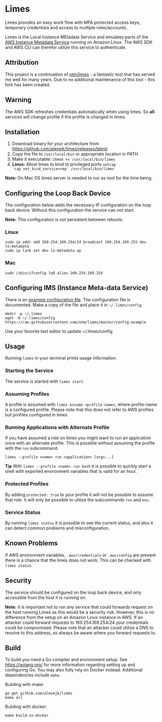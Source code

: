 # Limes

Limes provides an easy work flow with MFA protected access keys, temporary credentials and access to multiple roles/accounts.

Limes is the Local Instance MEtadata Service and emulates parts of the [AWS Instance Metadata Service](http://docs.aws.amazon.com/AWSEC2/latest/UserGuide/ec2-instance-metadata.html) running on Amazon Linux. The AWS SDK and AWS CLI can therefor utilize this service to authenticate.

## Attribution

This project is a continuation of [otm/limes](https://github.com/otm/limes) - a fantastic tool that has served me well for many years. Due to no additional maintenance of this tool - this fork has been created.

## Warning

The AWS SDK refreshes credentials automatically when using limes. So **all** services will change profile if the profile is changed in limes.

## Installation

1. Download binary for your architecture from https://github.com/alexejk/limes/releases/latest
2. Copy the file to `/usr/local/bin` or appropriate location in PATH
3. Make it executable: `chmod +x /usr/local/bin/limes`
4. **Linux:** Allow limes to bind to privileged ports `setcap 'cap_net_bind_service=+ep' /usr/local/bin/limes`

**Note:** On Mac OS limes server is needed to run as root for the time being.

## Configuring the Loop Back Device

The configuration below adds the necessary IP configuration on the loop back device. Without this configuration the service can not start.

**Note:** This configuration is not persistent between reboots.

### Linux

```shell
sudo ip addr add 169.254.169.254/24 broadcast 169.254.169.255 dev lo:metadata
sudo ip link set dev lo:metadata up
```

### Mac

```shell
sudo /sbin/ifconfig lo0 alias 169.254.169.254
```

## Configuring IMS (Instance Meta-data Service)

There is an [example configuration file](https://github.com/alexejk/limes/blob/master/config.example). The configuration file is documented. Make a copy of the file and place it in `~/.limes/config`.

```shell
mkdir -p ~/.limes
wget -O ~/.limes/config https://raw.githubusercontent.com/otm/limes/master/config.example
```

Use your favorite text editor to update ~/.limes/config

## Usage

Running `limes` in your terminal prints usage information.

### Starting the Service

The service is started with `limes start`.

### Assuming Profiles

A profile is assumed with `limes assume <profile-name>`, where profile-name is a configured profile. Please note that this does not refer to AWS profiles but profiles configured in limes.

### Running Applications with Alternate Profile

If you have assumed a role on limes you might want to run an application once with an alternate profile. This is possible without assuming the profile with the `run` subcommand.

```shell
limes --profile <name> run <application> [args...]
```

**Tip**
With `limes --profile <name> run bash` it is possible to quickly start a shell with exported environment variables that is valid for an hour.

### Protected Profiles

By adding `protected: true` to your profile it will not be possible to assume that role. It will only be possible to utilize the subcommands `run` and `env`.

### Service Status

By running `limes status` it is possible to see the current status, and also it can detect common problems and misconfiguration.

## Known Problems

If AWS environment variables, `.aws/credentials` or `.aws/config` are present there is a chance that the limes does not work. This can be checked with `limes status`.

## Security

The service should be configured on the loop back device, and only accessible from the host it is running on.

**Note:** It is important not to run any service that could forwards request on the host running Limes as this would be a security risk. However, this is no difference from the setup on an Amazon Linux instance in AWS. If an attacker could forward requests to 169.254.169.254/24 your credentials could be compromised. Please note that an attacker could utilize a DNS to resolve to this address, so always be aware where you forward requests to.  

## Build

To build you need a Go compiler and environment setup. See https://golang.org/ for more information regarding setting up and configuring Go. You may also fully rely on Docker instead. Additional dependencies include `make`.

Building with make:

```shell
go get github.com/alexejk/limes
make all
```

Building with docker:

```shell
make build-in-docker
```
